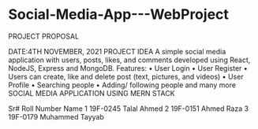 # Social-Media-App---WebProject

PROJECT PROPOSAL                                                                                  

DATE:4TH  NOVEMBER, 2021
PROJECT IDEA 
A simple social media application with users, posts, likes, and comments developed using React, NodeJS, Express and MongoDB.
Features:
•	User Login
•	User Register
•	Users can create, like and delete post (text, pictures, and videos)
•	User Profile
•	Searching people
•	Adding/ following people and many more
SOCIAL MEDIA APPLICATION USING MERN STACK

Sr#	Roll Number 	Name
1	  19F-0245	    Talal Ahmed
2	  19F-0151	    Ahmed Raza
3	  19F-0179	    Muhammed Tayyab

